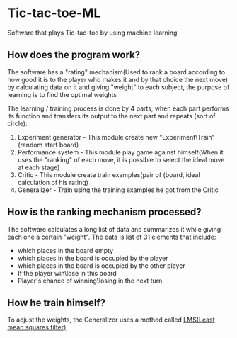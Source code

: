 # Tic-tac-toe-ML
Software that plays Tic-tac-toe by using machine learning
## How does the program work?
The software has a "rating" mechanism(Used to rank a board according to how good it is to the player who makes it and by that choice the next move) by calculating data on it and giving "weight" to each subject, the purpose of learning is to find the optimal weights

The learning / training process is done by 4 parts, when each part performs its function and transfers its output to the next part and repeats (sort of circle):
1. Experiment generator - This module create new "Experiment\Train"(random start board)
2. Performance system - This module play game against himself(When it uses the "ranking" of each move, it is possible to select the ideal move at each stage)
3. Critic - This module create train examples(pair of (board, ideal calculation of his rating)
4. Generalizer - Train using the training examples he got from the Critic
## How is the ranking mechanism processed?
The software calculates a long list of data and summarizes it while giving each one a certain "weight".
The data is list of 31 elements that include:
* which places in the board empty
* which places in the board is occupied by the player
* which places in the board is occupied by the other player
* If the player win\lose in this board
* Player's chance of winning\losing in the next turn
## How he train himself?
To adjust the weights, the Generalizer uses a method called [LMS(Least mean squares filter)](https://en.wikipedia.org/wiki/Least_mean_squares_filter)